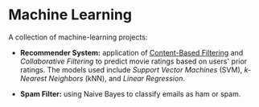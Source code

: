 Machine Learning
================

A collection of machine-learning projects:

- __Recommender System:__  application of <u>Content-Based Filtering</u> and _Collaborative Filtering_ to predict movie ratings based on users' prior ratings.  The models used include _Support Vector Machines_ (SVM), _k-Nearest Neighbors_ (kNN), and _Linear Regression_.

- __Spam Filter:__  using Naive Bayes to classify emails as ham or spam.
